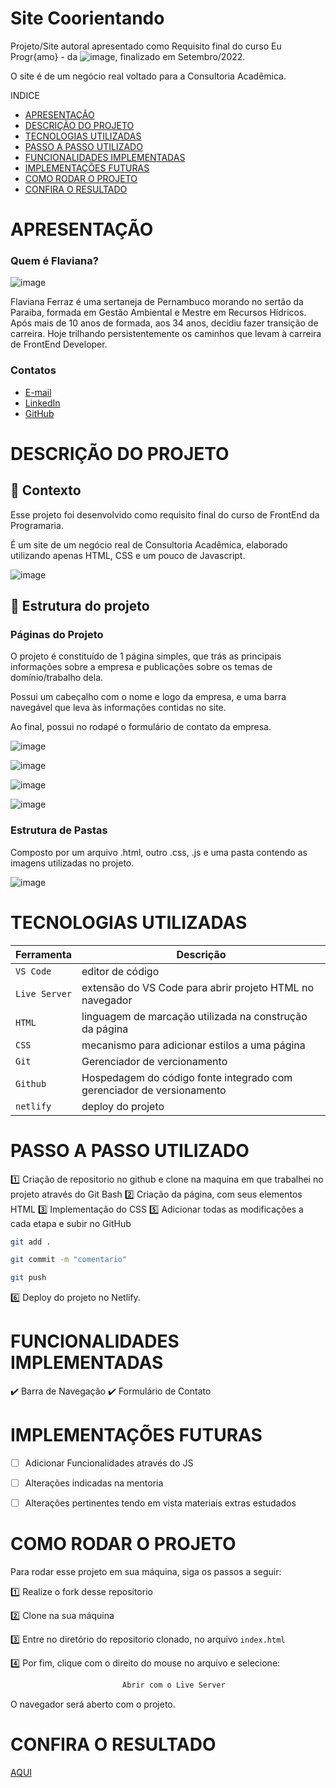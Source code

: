 # Site Coorientando


Projeto/Site autoral apresentado como Requisito final do curso Eu Progr{amo} - da  ![image](https://github.com/user-attachments/assets/d83da5c2-af51-444a-90fb-ea86750dde0b), finalizado em Setembro/2022.

O site é de um negócio real voltado para a Consultoria Acadêmica.


INDICE
- [APRESENTAÇÃO](#APRESENTAÇÃO)
- [DESCRIÇÃO DO PROJETO](#Descrição-Do-Projeto)
- [TECNOLOGIAS UTILIZADAS](#Tecnologias-Utilizadas)
- [PASSO A PASSO UTILIZADO](#Passo-A-Passo-Utilizado)
- [FUNCIONALIDADES IMPLEMENTADAS](#Funcionalidades-Implementadas)
- [IMPLEMENTAÇÕES FUTURAS](#Implementações-Futuras)
- [COMO RODAR O PROJETO](#Como-Rodar-O-Projeto)
- [CONFIRA O RESULTADO ](#Confira-O-Resultado)


# APRESENTAÇÃO

### Quem é Flaviana?

![image](https://github.com/FlavianaFXT/ProjetoFinal-reprograma/assets/113718720/1e13d5e7-b1b4-4701-a689-ec293ec77ea1)

Flaviana Ferraz é uma sertaneja de Pernambuco morando no sertão da Paraiba, formada em Gestão Ambiental e Mestre em Recursos Hídricos. Após mais de 10 anos de formada, aos 34 anos, decidiu fazer transição de carreira. Hoje trilhando persistentemente os caminhos que levam à carreira de FrontEnd Developer.

### Contatos

- [E-mail](flaviferraz@yahoo.com.br)
- [LinkedIn](https://www.linkedin.com/in/flaviana-ferraz-frontend)
- [GitHub](https://github.com/flavianafxt)

# DESCRIÇÃO DO PROJETO

## 🧠 Contexto

Esse projeto foi desenvolvido como requisito final do curso de FrontEnd da Programaria. 

É um site de um negócio real de Consultoria Acadêmica, elaborado utilizando apenas HTML, CSS  e um pouco de Javascript.


![image](https://github.com/user-attachments/assets/cb62ac1b-63e4-461c-a6c8-2a9b34d4855d)




## 🧠 Estrutura do projeto

### Páginas do Projeto

O projeto é constituído de 1 página simples, que trás as principais informações sobre a empresa e publicações sobre os temas de domínio/trabalho dela.

Possui um cabeçalho com o nome e logo da empresa, e uma barra navegável que leva às informações contidas no site.

Ao final, possui no rodapé o formulário de contato da empresa.


![image](https://github.com/user-attachments/assets/b50e4844-7aed-4af7-b036-eefe35bddd54)

![image](https://github.com/user-attachments/assets/58cc3926-e1e2-4d8e-936f-2c5a4497b39a)

![image](https://github.com/user-attachments/assets/573683a1-6f28-48d4-b6e2-ee24689c4ef4)

![image](https://github.com/user-attachments/assets/152314b1-8fa6-40a7-82a6-5e8062fb8a68)


### Estrutura de Pastas

Composto por um arquivo .html, outro .css, .js e uma pasta contendo as imagens utilizadas no projeto.


![image](https://github.com/user-attachments/assets/e9f7b992-a653-4672-92f3-c95ea99c8ba6)





# TECNOLOGIAS UTILIZADAS

| Ferramenta | Descrição |
| --- | --- |
| `VS Code` | editor de código |
| `Live Server`| extensão do VS Code para abrir projeto HTML no navegador |
| `HTML` | linguagem de marcação utilizada na construção da página |
| `CSS` | mecanismo para adicionar estilos a uma página |
| `Git` | Gerenciador de vercionamento |
| `Github` | Hospedagem do código fonte integrado com gerenciador de versionamento |
| `netlify` | deploy do projeto |



# PASSO A PASSO UTILIZADO

1️⃣ Criação de repositorio no github e clone na maquina em que trabalhei no projeto através do Git Bash
2️⃣ Criação da página, com seus elementos HTML
3️⃣ Implementação do CSS
5️⃣ Adicionar todas as modificações a cada etapa e subir no GitHub

 ```bash
 git add .
 ```
 ```bash
 git commit -m "comentario"
```
 ```bash
 git push
```

6️⃣ Deploy do projeto no Netlify.


# FUNCIONALIDADES IMPLEMENTADAS

✔️ Barra de Navegação
✔️ Formulário de Contato


#  IMPLEMENTAÇÕES FUTURAS

- [ ] Adicionar Funcionalidades através do JS
- [ ] Alterações indicadas na mentoria
- [ ] Alterações pertinentes tendo em vista materiais extras estudados



# COMO RODAR O PROJETO

Para rodar esse projeto em sua máquina, siga os passos a seguir:

1️⃣ Realize o fork desse repositorio

2️⃣ Clone na sua máquina

3️⃣ Entre no diretório do repositorio clonado, no arquivo `index.html`

4️⃣ Por fim, clique com o direito do mouse no arquivo e selecione:
```bash
                         Abrir com o Live Server
```

O navegador será aberto com o projeto.


# CONFIRA O RESULTADO 

[AQUI](https://coorientandosite.netlify.app/)


